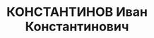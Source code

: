 ---
title: КОНСТАНТИНОВ Иван Константинович
description: "Род. в 1894, Санкт-Петербургская губ., русский. Проживал: Солонешенский\
  \ р-н, с. Солонешное. Вет. врач райЗО \n  Арестован 13.01.1937. Обв. по ст. 58-8,\
  \ 10. Приговор: ВК ВС СССР, 30.10.1937 – ВМН. Расстрелян 30.10.1937. \n  Реабилитирован\
  \ верховным судом РСФСР 25.09.1958"
---